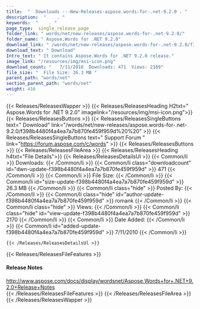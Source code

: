 ```yaml
---
title:  "  Downloads ---New-Releases-aspose.words-for-.net-9.2.0 . " 
description:  "    . " 
keywords:  "    . " 
page_type:  single_release_page
folder_link: " words/net/new-releases/aspose.words-for-.net-9.2.0/"
folder_name: " Aspose.Words for .NET 9.2.0"
download_link: " /words/net/new-releases/aspose.words-for-.net-9.2.0/f398b4480f4a4ea7a7b870fe459f959d"
download_text: " Download"
Intro_text: " It contains Aspose.Words for .NET 9.2.0 release."
image_link: "/resources/img/msi-icon.png"
download_count: "   7/11/2010  Downloads: 471  Views: 2169"
file_size: "  File Size: 26.3 MB "
parent_path: "words/net"
section_parent_path: "words/net"
weight: 416
---
```


{{< Releases/ReleasesWapper >}}
  {{< Releases/ReleasesHeading H2txt=" Aspose.Words for .NET 9.2.0" imagelink="/resources/img/msi-icon.png">}}
  {{< Releases/ReleasesButtons >}}
    {{< Releases/ReleasesSingleButtons text=" Download" link="/words/net/new-releases/aspose.words-for-.net-9.2.0/f398b4480f4a4ea7a7b870fe459f959d%20%20" >}}
    {{< Releases/ReleasesSingleButtons text=" Support Forum " link="https://forum.aspose.com/c/words" >}}
  {{< Releases/ReleasesButtons >}}
  {{< Releases/ReleasesFileArea >}}
    {{< Releases/ReleasesHeading h4txt="File Details">}}
    {{< Releases/ReleasesDetailsUl >}}
            {{< Common/li  >}} Downloads: {{< /Common/li >}} 
      {{< Common/li class="downloadcount" id="dwn-update-f398b4480f4a4ea7a7b870fe459f959d" >}} 471 {{< /Common/li >}} 
      {{< Common/li  >}} File Size: {{< /Common/li >}} 
      {{< Common/li id="size-update-f398b4480f4a4ea7a7b870fe459f959d" >}} 26.3 MB {{< /Common/li >}} 
      {{< Common/li  class="hide" >}} Posted By: {{< /Common/li >}} 
      {{< Common/li class="hide" id="author-update-f398b4480f4a4ea7a7b870fe459f959d" >}} romank {{< /Common/li >}} 
      {{< Common/li class="hide"  >}} Views: {{< /Common/li >}} 
      {{< Common/li class="hide" id="view-update-f398b4480f4a4ea7a7b870fe459f959d" >}} 2170 {{< /Common/li >}} 
      {{< Common/li  >}} Date Added: {{< /Common/li >}} 
      {{< Common/li id="added-update-f398b4480f4a4ea7a7b870fe459f959d" >}} 7/11/2010 {{< /Common/li >}} 

    {{< /Releases/ReleasesDetailsUl >}}

  {{< Releases/ReleasesFileFeatures >}}
      <h4>Release Notes</h4><div><a href="http://www.aspose.com/docs/display/wordsnet/Aspose.Words+for+.NET+9.2.0+Release+Notes">http://www.aspose.com/docs/display/wordsnet/Aspose.Words+for+.NET+9.2.0+Release+Notes</a></div>
  {{< /Releases/ReleasesFileFeatures >}}
 {{< /Releases/ReleasesFileArea >}}
{{< /Releases/ReleasesWapper >}}


